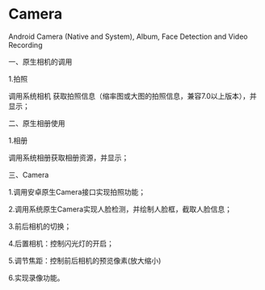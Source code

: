 # Camera
Android Camera (Native and System), Album, Face Detection and Video Recording

一、原生相机的调用
  
  1.拍照
    
   调用系统相机 获取拍照信息（缩率图或大图的拍照信息，兼容7.0以上版本），并显示；
    
    
 二、原生相册使用
   
   1.相册
    
   调用系统相册获取相册资源，并显示；
   
   
三、Camera
  
  1.调用安卓原生Camera接口实现拍照功能；
 
  2.调用系统原生Camera实现人脸检测，并绘制人脸框，截取人脸信息；
 
  3.前后相机的切换；
 
  4.后置相机：控制闪光灯的开启；
 
  5.调节焦距：控制前后相机的预览像素(放大缩小)
 
  6.实现录像功能。

